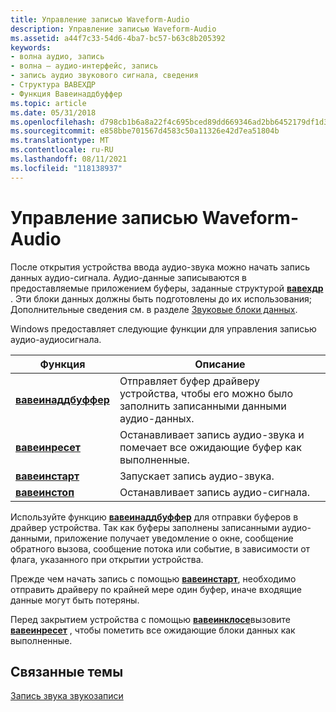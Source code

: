 ```yaml
---
title: Управление записью Waveform-Audio
description: Управление записью Waveform-Audio
ms.assetid: a44f7c33-54d6-4ba7-bc57-b63c8b205392
keywords:
- волна аудио, запись
- волна — аудио-интерфейс, запись
- запись аудио звукового сигнала, сведения
- Структура ВАВЕХДР
- Функция Вавеинаддбуффер
ms.topic: article
ms.date: 05/31/2018
ms.openlocfilehash: d798cb1b6a8a22f4c695bced89dd669346ad2bb6452179df1d3278af8681aa49
ms.sourcegitcommit: e858bbe701567d4583c50a11326e42d7ea51804b
ms.translationtype: MT
ms.contentlocale: ru-RU
ms.lasthandoff: 08/11/2021
ms.locfileid: "118138937"
---
```

# <a name="managing-waveform-audio-recording"></a>Управление записью Waveform-Audio

После открытия устройства ввода аудио-звука можно начать запись данных аудио-сигнала. Аудио-данные записываются в предоставляемые приложением буферы, заданные структурой [**вавехдр**](/windows/win32/api/mmeapi/ns-mmeapi-wavehdr) . Эти блоки данных должны быть подготовлены до их использования; Дополнительные сведения см. в разделе [Звуковые блоки данных](audio-data-blocks.md).

Windows предоставляет следующие функции для управления записью аудио-аудиосигнала.



| Функция                                   | Описание                                                                                |
|--------------------------------------------|--------------------------------------------------------------------------------------------|
| [**вавеинаддбуффер**](/windows/win32/api/mmeapi/nf-mmeapi-waveinaddbuffer) | Отправляет буфер драйверу устройства, чтобы его можно было заполнить записанными данными аудио-данных. |
| [**вавеинресет**](/windows/win32/api/mmeapi/nf-mmeapi-waveinreset)         | Останавливает запись аудио-звука и помечает все ожидающие буфер как выполненные.                      |
| [**вавеинстарт**](/windows/win32/api/mmeapi/nf-mmeapi-waveinstart)         | Запускает запись аудио-звука.                                                           |
| [**вавеинстоп**](/windows/win32/api/mmeapi/nf-mmeapi-waveinstop)           | Останавливает запись аудио-сигнала.                                                            |



 

Используйте функцию [**вавеинаддбуффер**](/windows/win32/api/mmeapi/nf-mmeapi-waveinaddbuffer) для отправки буферов в драйвер устройства. Так как буферы заполнены записанными аудио-данными, приложение получает уведомление о окне, сообщение обратного вызова, сообщение потока или событие, в зависимости от флага, указанного при открытии устройства.

Прежде чем начать запись с помощью [**вавеинстарт**](/windows/win32/api/mmeapi/nf-mmeapi-waveinstart), необходимо отправить драйверу по крайней мере один буфер, иначе входящие данные могут быть потеряны.

Перед закрытием устройства с помощью [**вавеинклосе**](/windows/win32/api/mmeapi/nf-mmeapi-waveinclose)вызовите [**вавеинресет**](/windows/win32/api/mmeapi/nf-mmeapi-waveinreset) , чтобы пометить все ожидающие блоки данных как выполненные.

## <a name="related-topics"></a>Связанные темы

<dl> <dt>

[Запись звука звукозаписи](recording-waveform-audio.md)
</dt> </dl>

 

 